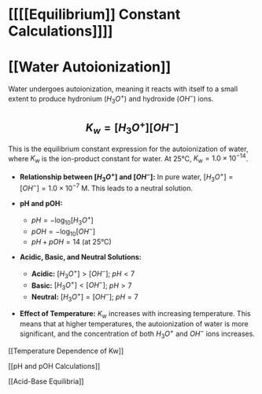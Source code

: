 # [[[[Equilibrium]] Constant Calculations]]]]
# [[Water Autoionization]]

Water undergoes autoionization, meaning it reacts with itself to a small extent to produce hydronium ($H_3O^+$) and hydroxide ($OH^-$) ions.

## $$K_w = [H_3O^+][OH^-]$$

This is the equilibrium constant expression for the autoionization of water, where $K_w$ is the ion-product constant for water.  At 25°C, $K_w = 1.0 \times 10^{-14}$.

* **Relationship between $[H_3O^+]$ and $[OH^-]$:** In pure water, $[H_3O^+] = [OH^-] = 1.0 \times 10^{-7}$ M. This leads to a neutral solution.

* **pH and pOH:**
    * $pH = -\log_{10}[H_3O^+]$
    * $pOH = -\log_{10}[OH^-]$
    * $pH + pOH = 14$ (at 25°C)

* **Acidic, Basic, and Neutral Solutions:**
    * **Acidic:** $[H_3O^+] > [OH^-]$; $pH < 7$
    * **Basic:** $[H_3O^+] < [OH^-]$; $pH > 7$
    * **Neutral:** $[H_3O^+] = [OH^-]$; $pH = 7$

* **Effect of Temperature:** $K_w$ increases with increasing temperature. This means that at higher temperatures, the autoionization of water is more significant, and the concentration of both $H_3O^+$ and $OH^-$ ions increases.


[[Temperature Dependence of Kw]]

[[pH and pOH Calculations]]

[[Acid-Base Equilibria]]
